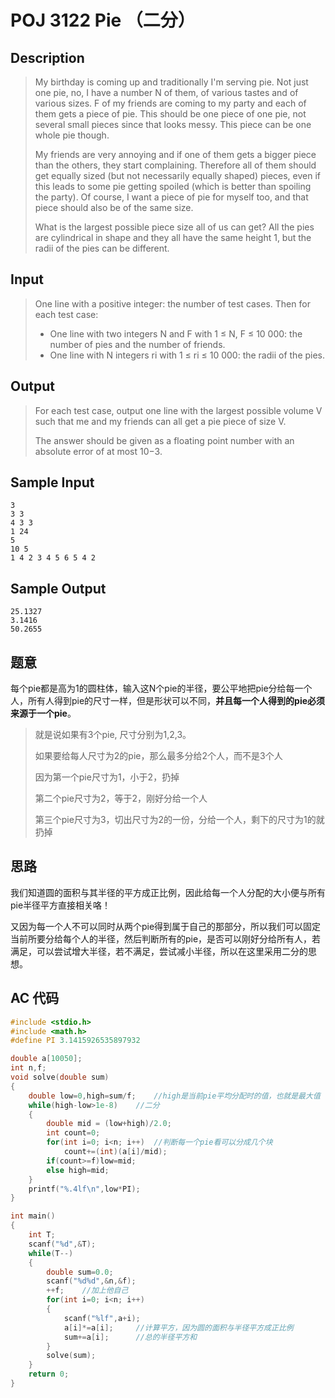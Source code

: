 # POJ 3122 Pie （二分）

## **Description**

> My birthday is coming up and traditionally I'm serving pie. Not just one pie, no, I have a number N of them, of various tastes and of various sizes. F of my friends are coming to my party and each of them gets a piece of pie. This should be one piece of one pie, not several small pieces since that looks messy. This piece can be one whole pie though. 
>
> My friends are very annoying and if one of them gets a bigger piece than the others, they start complaining. Therefore all of them should get equally sized (but not necessarily equally shaped) pieces, even if this leads to some pie getting spoiled (which is better than spoiling the party). Of course, I want a piece of pie for myself too, and that piece should also be of the same size. 
>
> What is the largest possible piece size all of us can get? All the pies are cylindrical in shape and they all have the same height 1, but the radii of the pies can be different.



## **Input**

> One line with a positive integer: the number of test cases. Then for each test case:
>
> - One line with two integers N and F with 1 ≤ N, F ≤ 10 000: the number of pies and the number of friends.
> - One line with N integers ri with 1 ≤ ri ≤ 10 000: the radii of the pies.



## **Output**

> For each test case, output one line with the largest possible volume V such that me and my friends can all get a pie piece of size V. 
>
> The answer should be given as a floating point number with an absolute error of at most 10−3.



## **Sample Input**

    3
    3 3
    4 3 3
    1 24
    5
    10 5
    1 4 2 3 4 5 6 5 4 2



## **Sample Output**

    25.1327
    3.1416
    50.2655



## **题意**

每个pie都是高为1的圆柱体，输入这N个pie的半径，要公平地把pie分给每一个人，所有人得到pie的尺寸一样，但是形状可以不同，**并且每一个人得到的pie必须来源于一个pie**。

> 就是说如果有3个pie, 尺寸分别为1,2,3。
>
> 如果要给每人尺寸为2的pie，那么最多分给2个人，而不是3个人
>
> 因为第一个pie尺寸为1，小于2，扔掉
>
> 第二个pie尺寸为2，等于2，刚好分给一个人
>
> 第三个pie尺寸为3，切出尺寸为2的一份，分给一个人，剩下的尺寸为1的就扔掉



## **思路**

我们知道圆的面积与其半径的平方成正比例，因此给每一个人分配的大小便与所有pie半径平方直接相关咯！

又因为每一个人不可以同时从两个pie得到属于自己的那部分，所以我们可以固定当前所要分给每个人的半径，然后判断所有的pie，是否可以刚好分给所有人，若满足，可以尝试增大半径，若不满足，尝试减小半径，所以在这里采用二分的思想。



## **AC 代码**

```cpp
#include <stdio.h>
#include <math.h>
#define PI 3.1415926535897932

double a[10050];
int n,f;
void solve(double sum)
{
    double low=0,high=sum/f;    //high是当前pie平均分配时的值，也就是最大值
    while(high-low>1e-8)    //二分
    {
        double mid = (low+high)/2.0;
        int count=0;
        for(int i=0; i<n; i++)  //判断每一个pie看可以分成几个块
            count+=(int)(a[i]/mid);
        if(count>=f)low=mid;
        else high=mid;
    }
    printf("%.4lf\n",low*PI);
}

int main()
{
    int T;
    scanf("%d",&T);
    while(T--)
    {
        double sum=0.0;
        scanf("%d%d",&n,&f);
        ++f;    //加上他自己
        for(int i=0; i<n; i++)
        {
            scanf("%lf",a+i);
            a[i]*=a[i];     //计算平方，因为圆的面积与半径平方成正比例
            sum+=a[i];      //总的半径平方和
        }
        solve(sum);
    }
    return 0;
}
```


